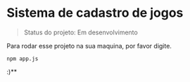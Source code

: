 <h1> Sistema de cadastro de jogos </h1>

>Status do projeto: Em desenvolvimento

Para rodar esse projeto na sua maquina, por favor digite.

```
npm app.js
```

:)**
